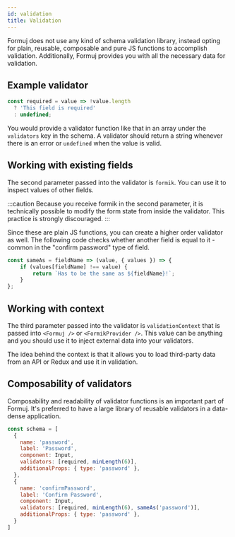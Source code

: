 ```yaml
---
id: validation
title: Validation
---
```


Formuj does not use any kind of schema validation library, instead opting for plain, reusable, composable and pure JS functions to accomplish validation. Additionally, Formuj provides you with all the necessary data for validation.

## Example validator

```js
const required = value => !value.length
  ? 'This field is required'
  : undefined;
```

You would provide a validator function like that in an array under the `validators` key in the schema. A validator should return a string whenever there is an error or `undefined` when the value is valid.

## Working with existing fields

The second parameter passed into the validator is `formik`. You can use it to inspect values of other fields.

:::caution
Because you receive formik in the second parameter, it is technically possible to modify the form state from inside the validator. This practice is strongly discouraged.
:::

Since these are plain JS functions, you can create a higher order validator as well. The following code checks whether another field is equal to it - common in the "confirm password" type of field.

```js
const sameAs = fieldName => (value, { values }) => {
	if (values[fieldName] !== value) {
		return `Has to be the same as ${fieldName}!`;
	}
};
```

## Working with context

The third parameter passed into the validator is `validationContext` that is passed into `<Formuj />` or `<FormikProvider />`. This value can be anything and you should use it to inject external data into your validators.

The idea behind the context is that it allows you to load third-party data from an API or Redux and use it in validation.

## Composability of validators

Composability and readability of validator functions is an important part of Formuj. It's preferred to have a large library of reusable validators in a data-dense application.

```js {6,13}
const schema = [
  {
    name: 'password',
    label: 'Password',
    component: Input,
    validators: [required, minLength(6)],
    additionalProps: { type: 'password' },
  },
  {
    name: 'confirmPassword',
    label: 'Confirm Password',
    component: Input,
    validators: [required, minLength(6), sameAs('password')],
    additionalProps: { type: 'password' },
  }
]
```
